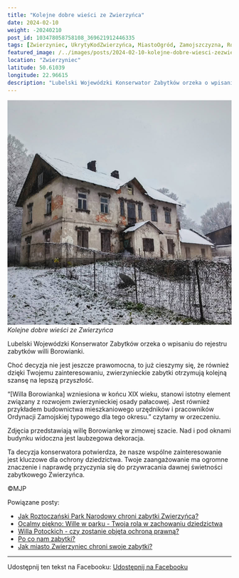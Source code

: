 ```yaml
---
title: "Kolejne dobre wieści ze Zwierzyńca"
date: 2024-02-10
weight: -20240210
post_id: 103478058758108_369621912446335
tags: [Zwierzyniec, UkrytyKodZwierzyńca, MiastoOgród, Zamojszczyzna, Roztocze, Lubelskie, villarestituta, turystyka, dziedzictwo, zabytki, krajobrazy, TajemnicePrzeszłości, PodróżeWczasie, MagiczneMiejsce]
featured_image: /../images/posts/2024-02-10-kolejne-dobre-wiesci-zezwierzynca.jpg
location: "Zwierzyniec"
latitude: 50.61039
longitude: 22.96615
description: "Lubelski Wojewódzki Konserwator Zabytków orzeka o wpisaniu do rejestru zabytków willi Borowianki...."
---
```


![Kolejne dobre wieści ze Zwierzyńca](/images/posts/2024-02-10-kolejne-dobre-wiesci-zezwierzynca.jpg)
*Kolejne dobre wieści ze Zwierzyńca*

Lubelski Wojewódzki Konserwator Zabytków orzeka o wpisaniu do rejestru zabytków willi Borowianki.

Choć decyzja nie jest jeszcze prawomocna, to już cieszymy się, że również dzięki Twojemu zainteresowaniu, zwierzynieckie zabytki otrzymują kolejną szansę na lepszą przyszłość.

“[Willa Borowianka] wzniesiona w końcu XIX wieku, stanowi istotny element związany z rozwojem zwierzynieckiej osady pałacowej. Jest również przykładem budownictwa mieszkaniowego urzędników i pracowników Ordynacji Zamojskiej typowego dla tego okresu.” czytamy w orzeczeniu.

Zdjęcia przedstawiają willę Borowiankę w zimowej szacie. Nad i pod oknami budynku widoczna jest laubzegowa dekoracja.

Ta decyzja konserwatora potwierdza, że nasze wspólne zainteresowanie jest kluczowe dla ochrony dziedzictwa. Twoje zaangażowanie ma ogromne znaczenie i naprawdę przyczynia się do przywracania dawnej świetności zabytkowego Zwierzyńca.



©MJP

Powiązane posty:
- [Jak Roztoczański Park Narodowy chroni zabytki Zwierzyńca?](/posts/jak-roztoczanski-park-narodowy-chroni-zabytki)
- [Ocalmy piękno: Wille w parku - Twoja rola w zachowaniu dziedzictwa](/posts/ocalmy-piekno-wille-w-parku-twoja-rola)
- [Willa Potockich - czy zostanie objęta ochroną prawną?](/posts/willa-potockich-czy-zostanie-objeta-ochrona-prawna)
- [Po co nam zabytki?](/posts/po-co-nam-zabytki)
- [Jak miasto Zwierzyniec chroni swoje zabytki?](/posts/jak-miasto-zwierzyniec-chroni-swoje-zabytki)


---

Udostępnij ten tekst na Facebooku:
[Udostępnij na Facebooku](https://www.facebook.com/sharer/sharer.php?u=https://stowarzyszeniewachniewskiej.pl/posts/kolejne-dobre-wiesci-zezwierzynca)

<script type="application/ld+json">
{
  "@context": "https://schema.org",
  "@type": "BlogPosting",
  "headline": "Kolejne dobre wieści ze Zwierzyńca",
  "datePublished": "2024-02-10",
  "dateModified": "2024-02-10",
  "author": {
    "@type": "Person",
    "name": "Michał Jan Patyk"
  },
  "publisher": {
    "@type": "Organization",
    "name": "Stowarzyszenie im. Aleksandry Wachniewskiej",
    "logo": {
      "@type": "ImageObject",
      "url": "https://stowarzyszeniewachniewskiej.pl/images/logo/logo.svg"
    }
  },
  "mainEntityOfPage": {
    "@type": "WebPage",
    "@id": "https://stowarzyszeniewachniewskiej.pl/posts/kolejne-dobre-wiesci-zezwierzynca"
  },
  "image": {
    "@type": "ImageObject",
    "url": "https://stowarzyszeniewachniewskiej.pl//images/posts/2024-02-10-kolejne-dobre-wiesci-zezwierzynca.jpg"
  },
  "articleSection": "Dziedzictwo Kulturowe i Zabytki",
  "keywords": "[Zwierzyniec, UkrytyKodZwierzyńca, MiastoOgród, Zamojszczyzna, Roztocze, Lubelskie, villarestituta, turystyka, dziedzictwo, zabytki, krajobrazy, TajemnicePrzeszłości, PodróżeWczasie, MagiczneMiejsce]",
  "wordCount": 113,
  "articleBody": "Lubelski Wojewódzki Konserwator Zabytków orzeka o wpisaniu do rejestru zabytków willi Borowianki.\n\nChoć decyzja nie jest jeszcze prawomocna, to już cieszymy się, że również dzięki Twojemu zainteresowaniu, zwierzynieckie zabytki otrzymują kolejną szansę na lepszą przyszłość.\n\n“[Willa Borowianka] wzniesiona w końcu XIX wieku, stanowi istotny element związany z rozwojem zwierzynieckiej osady pałacowej. Jest również przykładem budownictwa mieszkaniowego urzędników i pracowników Ordynacji Zamojskiej typowego dla tego okresu.” czytamy w orzeczeniu.\n\nZdjęcia przedstawiają willę Borowiankę w zimowej szacie. Nad i pod oknami budynku widoczna jest laubzegowa dekoracja.\n\nTa decyzja konserwatora potwierdza, że nasze wspólne zainteresowanie jest kluczowe dla ochrony dziedzictwa. Twoje zaangażowanie ma ogromne znaczenie i naprawdę przyczynia się do przywracania dawnej świetności zabytkowego Zwierzyńca.\n\n\n\n©MJP",
  "description": "Lubelski Wojewódzki Konserwator Zabytków orzeka o wpisaniu do rejestru zabytków willi Borowianki....",
  "copyrightHolder": {
    "@type": "Person",
    "name": "Michał Jan Patyk"
  }
}
</script>
<script type="application/ld+json">
{
  "@context": "https://schema.org",
  "@type": "BreadcrumbList",
  "itemListElement": [
    {
      "@type": "ListItem",
      "position": 1,
      "name": "Home",
      "item": "https://stowarzyszeniewachniewskiej.pl"
    },
    {
      "@type": "ListItem",
      "position": 2,
      "name": "posts",
      "item": "https://stowarzyszeniewachniewskiej.pl/posts"
    },
    {
      "@type": "ListItem",
      "position": 3,
      "name": "Kolejne dobre wieści ze Zwierzyńca",
      "item": "https://stowarzyszeniewachniewskiej.pl/posts/kolejne-dobre-wiesci-zezwierzynca"
    }
  ]
}
</script>
